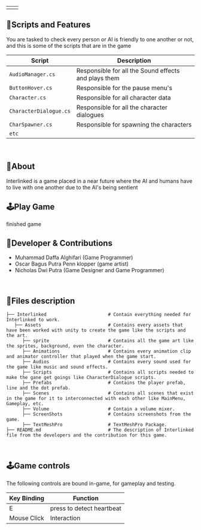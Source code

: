 <table>
  <tr>
    <td align="left" width="50%">
      <!-- <img width="100%" alt="gif1" src="https://github.com/user-attachments/assets/a01eef8e-4281-4a45-ba5e-da38af4e47fb"> -->
    </td>
    <td align="right" width="50%">
      <!-- <img width="100%" alt="gif2" src="https://github.com/user-attachments/assets/f96b78ce-3f23-4b2e-a17f-c7c1581d5cf5"> -->
    </td>
  </tr>
</table>

<p align="center">
  <!-- <img width="100%" alt="gif3" src="https://github.com/user-attachments/assets/2882e5c3-3b05-4ca6-8a0e-6f1ca2bb0c76"> -->
</p>

##  📜Scripts and Features

You are tasked to check every person or AI is friendly to one another or not, and this is some of the scripts that are in the game

|  Script       | Description                                                  |
| ------------------- | ------------------------------------------------------------ |
| `AudioManager.cs` | Responsible for all the Sound effects and plays them |
| `ButtonHover.cs` | Responsible for the pause menu's |
| `Character.cs`  | Responsible for all character data |
| `CharacterDialogue.cs`  | Responsible for all the character dialogues |
| `CharSpawner.cs`  | Responsible for spawning the characters |
| `etc`  | |

<br>


## 🔴About
Interlinked is a game placed in a near future where the AI and humans have to live with one another due to the AI's being sentient
<br>

## 🕹️Play Game
finished game
<br>

## 👤Developer & Contributions
- Muhammad Daffa Alghifari (Game Programmer)
- Oscar Bagus Putra Penn klopper (game artist)
- Nicholas Dwi Putra (Game Designer and Game Programmer)
<br>

## 📂Files description

```
├── Interlinked                       # Contain everything needed for Interlinked to work.
   ├── Assets                         # Contains every assets that have been worked with unity to create the game like the scripts and the art.
      ├── sprite                      # Contains all the game art like the sprites, background, even the character.
      ├── Animations                  # Contains every animation clip and animator controller that played when the game start.
      ├── Audios                      # Contains every sound used for the game like music and sound effects.
      ├── Scripts                     # Contains all scripts needed to make the gane get goings like CharacterDialogue scripts.
      ├── Prefabs                     # Contains the player prefab, line and the dot prefab.
      ├── Scenes                      # Contains all scenes that exist in the game for it to interconnected with each other like MainMenu, Gameplay, etc.
      ├── Volume                      # Contain a volume mixer.
      ├── ScreenShots                 # Contains screenshots from the game.
      ├── TextMeshPro                 # TextMeshPro Package.
├── README.md                         # The description of Interlinked file from the developers and the contribution for this game.
```
      

<br>

## 🕹️Game controls

The following controls are bound in-game, for gameplay and testing.

| Key Binding       | Function          |
| ----------------- | ----------------- |
| E           | press to detect heartbeat |
| Mouse Click             | Interaction |

<br>
